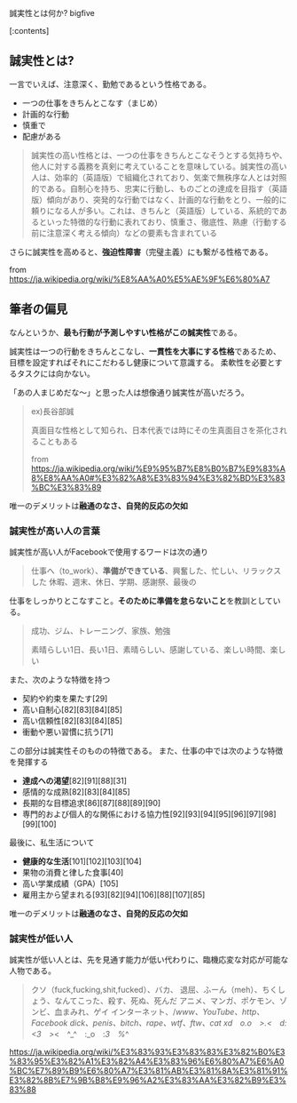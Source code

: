 誠実性とは何か?
bigfive


[:contents]





## 誠実性とは?

一言でいえば、注意深く、勤勉であるという性格である。

- 一つの仕事をきちんとこなす（まじめ）
- 計画的な行動
- 慎重で
- 配慮がある

> 誠実性の高い性格とは、一つの仕事をきちんとこなそうとする気持ちや、他人に対する義務を真剣に考えていることを意味している。誠実性の高い人は、効率的（英語版）で組織化されており、気楽で無秩序な人とは対照的である。自制心を持ち、忠実に行動し、ものごとの達成を目指す（英語版）傾向があり、突発的な行動ではなく、計画的な行動をとり、一般的に頼りになる人が多い。これは、きちんと（英語版）している、系統的であるといった特徴的な行動に表れており、慎重さ、徹底性、熟慮（行動する前に注意深く考える傾向）などの要素も含まれている

さらに誠実性を高めると、**強迫性障害**（完璧主義）にも繋がる性格である。

from https://ja.wikipedia.org/wiki/%E8%AA%A0%E5%AE%9F%E6%80%A7



## 筆者の偏見

なんというか、**最も行動が予測しやすい性格がこの誠実性**である。

誠実性は一つの行動をきちんとこなし、**一貫性を大事にする性格**であるため、
目標を設定すればそれにこだわるし健康について意識する。
柔軟性を必要とするタスクには向かない。

「あの人まじめだな～」と思った人は想像通り誠実性が高いだろう。

> ex)長谷部誠
> 
> 真面目な性格として知られ、日本代表では時にその生真面目さを茶化されることもある
>
> from https://ja.wikipedia.org/wiki/%E9%95%B7%E8%B0%B7%E9%83%A8%E8%AA%A0#%E3%82%A8%E3%83%94%E3%82%BD%E3%83%BC%E3%83%89

唯一のデメリットは**融通のなさ、自発的反応の欠如**






### 誠実性が高い人の言葉

誠実性が高い人がFacebookで使用するワードは次の通り


> 仕事へ（to_work）、**準備ができている**、興奮した、忙しい、リラックスした
> 休暇、週末、休日、学期、感謝祭、最後の

仕事をしっかりとこなすこと。**そのために準備を怠らないこと**を教訓としている。

> 成功、ジム、トレーニング、家族、勉強
>
> 素晴らしい1日、長い1日、素晴らしい、感謝している、楽しい時間、楽しい

また、次のような特徴を持つ

- 契約や約束を果たす[29]
- 高い自制心[82][83][84][85]
- 高い信頼性[82][83][84][85]
- 衝動や悪い習慣に抗う[71]

この部分は誠実性そのものの特徴である。
また、仕事の中では次のような特徴を発揮する

- **達成への渇望**[82][91][88][31]
- 感情的な成熟[82][83][84][85]
- 長期的な目標追求[86][87][88][89][90]
- 専門的および個人的な関係における協力性[92][93][94][95][96][97][98][99][100]


最後に、私生活について


- **健康的な生活**[101][102][103][104]
- 果物の消費と律した食事[40]
- 高い学業成績（GPA）[105]
- 雇用主から望まれる[93][82][94][106][88][107][85]


唯一のデメリットは**融通のなさ、自発的反応の欠如**





### 誠実性が低い人


誠実性が低い人とは、先を見通す能力が低い代わりに、臨機応変な対応が可能な人物である。


> クソ（fuck,fucking,shit,fucked）、バカ、
退屈、ふーん（meh）、ちくしょう、なんてこった、殺す、死ぬ、死んだ
アニメ、マンガ、ポケモン、ゾンビ、血まみれ、ゲイ
インターネット、/_www、YouTube、http、Facebook
dick、penis、bitch、rape、wtf、ftw、cat
xd　o.o　>.<　d:　<3　>_<　^_^　:_o　:_3　%_^























https://ja.wikipedia.org/wiki/%E3%83%93%E3%83%83%E3%82%B0%E3%83%95%E3%82%A1%E3%82%A4%E3%83%96%E6%80%A7%E6%A0%BC%E7%89%B9%E6%80%A7%E3%81%AB%E3%81%8A%E3%81%91%E3%82%8B%E7%9B%B8%E9%96%A2%E3%83%AA%E3%82%B9%E3%83%88


























